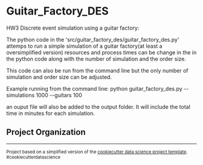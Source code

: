Guitar_Factory_DES
==============================

HW3 Discrete event simulation using a guitar factory:


The python code in the 'src/guitar_factory_des/guitar_factory_des.py' attemps to run a simple simulation of a guitar factory(at least a oversimplified version) resources and process times can be change in the in the python code along with the number of simulation and the order size. 

This code can also be run from the command line but the only number of simulation and order size can be adjusted. 

Example running from the command line:
python guitar_factory_des.py --simulations 1000 --guitars 100

an ouput file will also be added to the output folder. It will include the total time in minutes for each simulation.


Project Organization
------------



--------

<p><small>Project based on a simplified version of the <a target="_blank" href="https://drivendata.github.io/cookiecutter-data-science/">cookiecutter data science project template</a>. #cookiecutterdatascience</small></p>

